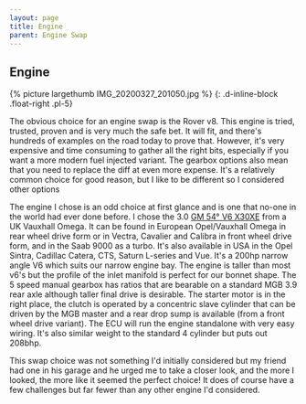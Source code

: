 ```yaml
---
layout: page
title: Engine
parent: Engine Swap
---
```

## Engine
{% picture largethumb IMG_20200327_201050.jpg %}
{: .d-inline-block .float-right .pl-5}

The obvious choice for an engine swap is the Rover v8. This engine is tried, trusted, proven and is very much the safe bet. It will fit, and there's hundreds of examples on the road today to prove that. However, it's very expensive and time consuming to gather all the right bits, especially if you want a more modern fuel injected variant. The gearbox options also mean that you need to replace the diff at even more expense. It's a relatively common choice for good reason, but I like to be different so I considered other options

The engine I chose is an odd choice at first glance and is one that no-one in the world had ever done before. I chose the 3.0 [GM 54° V6 X30XE](https://en.wikipedia.org/wiki/General_Motors_54%C2%B0_V6_engine#3.0) from a UK Vauxhall Omega. It can be found in European Opel/Vauxhall Omega in rear wheel drive form or in Vectra, Cavalier and Calibra in front wheel drive form, and in the Saab 9000 as a turbo. It's also available in USA in the Opel Sintra, Cadillac Catera, CTS, Saturn L-series and Vue. It's a 200hp narrow angle V6 which suits our narrow engine bay. The engine is taller than most v6's but the profile of the inlet manifold is perfect for our bonnet shape. The 5 speed manual gearbox has ratios that are bearable on a standard MGB 3.9 rear axle although taller final drive is desirable. The starter motor is in the right place, the clutch is operated by a concentric slave cylinder that can be driven by the MGB master and a rear drop sump is available (from a front wheel drive variant). The ECU will run the engine standalone with very easy wiring. It's also similar weight to the standard 4 cylinder but puts out 208bhp. 

This swap choice was not something I'd initially considered but my friend had one in his garage and he urged me to take a closer look, and the more I looked, the more like it seemed the perfect choice! It does of course have a few challenges but far fewer than any other engine I'd considered.


